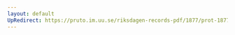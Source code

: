 ```yaml
---
layout: default
UpRedirect: https://pruto.im.uu.se/riksdagen-records-pdf/1877/prot-1877--fk--028/prot-1877--fk--028_023.pdf
---
```


